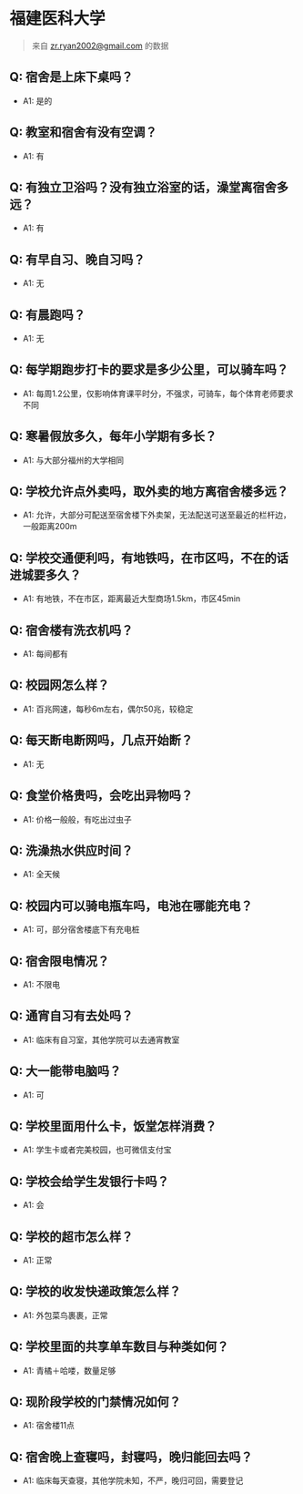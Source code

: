 # 福建医科大学

> 来自 zr.ryan2002@gmail.com 的数据

## Q: 宿舍是上床下桌吗？

- A1: 是的

## Q: 教室和宿舍有没有空调？

- A1: 有

## Q: 有独立卫浴吗？没有独立浴室的话，澡堂离宿舍多远？

- A1: 有

## Q: 有早自习、晚自习吗？

- A1: 无

## Q: 有晨跑吗？

- A1: 无

## Q: 每学期跑步打卡的要求是多少公里，可以骑车吗？

- A1: 每周1.2公里，仅影响体育课平时分，不强求，可骑车，每个体育老师要求不同

## Q: 寒暑假放多久，每年小学期有多长？

- A1: 与大部分福州的大学相同

## Q: 学校允许点外卖吗，取外卖的地方离宿舍楼多远？

- A1: 允许，大部分可配送至宿舍楼下外卖架，无法配送可送至最近的栏杆边，一般距离200m

## Q: 学校交通便利吗，有地铁吗，在市区吗，不在的话进城要多久？

- A1: 有地铁，不在市区，距离最近大型商场1.5km，市区45min

## Q: 宿舍楼有洗衣机吗？

- A1: 每间都有

## Q: 校园网怎么样？

- A1: 百兆网速，每秒6m左右，偶尔50兆，较稳定

## Q: 每天断电断网吗，几点开始断？

- A1: 无

## Q: 食堂价格贵吗，会吃出异物吗？

- A1: 价格一般般，有吃出过虫子

## Q: 洗澡热水供应时间？

- A1: 全天候

## Q: 校园内可以骑电瓶车吗，电池在哪能充电？

- A1: 可，部分宿舍楼底下有充电桩

## Q: 宿舍限电情况？

- A1: 不限电

## Q: 通宵自习有去处吗？

- A1: 临床有自习室，其他学院可以去通宵教室

## Q: 大一能带电脑吗？

- A1: 可

## Q: 学校里面用什么卡，饭堂怎样消费？

- A1: 学生卡或者完美校园，也可微信支付宝

## Q: 学校会给学生发银行卡吗？

- A1: 会

## Q: 学校的超市怎么样？

- A1: 正常

## Q: 学校的收发快递政策怎么样？

- A1: 外包菜鸟裹裹，正常

## Q: 学校里面的共享单车数目与种类如何？

- A1: 青橘＋哈喽，数量足够

## Q: 现阶段学校的门禁情况如何？

- A1: 宿舍楼11点

## Q: 宿舍晚上查寝吗，封寝吗，晚归能回去吗？

- A1: 临床每天查寝，其他学院未知，不严，晚归可回，需要登记